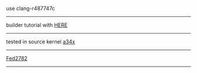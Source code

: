 use clang-r487747c
***
builder tutorial with [HERE](https://github.com/Fede2782/android_kernel_samsung_a34x_old/wiki/How-to-build)
***
tested in source kernel [a34x](https://github.com/xnnnsets/android_kernel_samsung_a34x)
***
[Fed2782](https://github.com/Fede2782)
****

